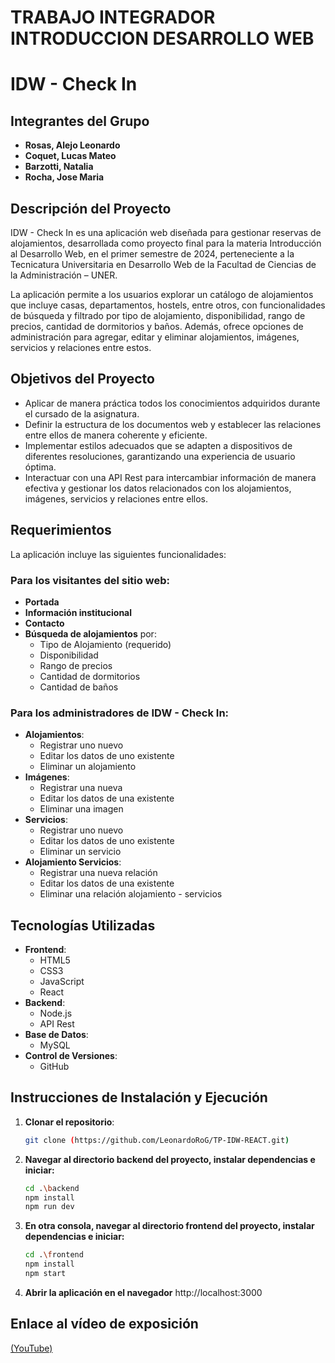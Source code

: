 # TRABAJO INTEGRADOR INTRODUCCION DESARROLLO WEB 
# IDW - Check In

## Integrantes del Grupo

- **Rosas, Alejo Leonardo**
- **Coquet, Lucas Mateo**
- **Barzotti, Natalia**
- **Rocha, Jose Maria**

## Descripción del Proyecto

IDW - Check In es una aplicación web diseñada para gestionar reservas de alojamientos, desarrollada como proyecto final para la materia Introducción al Desarrollo Web, en el primer semestre de 2024, perteneciente a la Tecnicatura Universitaria en Desarrollo Web de la Facultad de Ciencias de la Administración – UNER.

La aplicación permite a los usuarios explorar un catálogo de alojamientos que incluye casas, departamentos, hostels, entre otros, con funcionalidades de búsqueda y filtrado por tipo de alojamiento, disponibilidad, rango de precios, cantidad de dormitorios y baños. Además, ofrece opciones de administración para agregar, editar y eliminar alojamientos, imágenes, servicios y relaciones entre estos.

## Objetivos del Proyecto

- Aplicar de manera práctica todos los conocimientos adquiridos durante el cursado de la asignatura.
- Definir la estructura de los documentos web y establecer las relaciones entre ellos de manera coherente y eficiente.
- Implementar estilos adecuados que se adapten a dispositivos de diferentes resoluciones, garantizando una experiencia de usuario óptima.
- Interactuar con una API Rest para intercambiar información de manera efectiva y gestionar los datos relacionados con los alojamientos, imágenes, servicios y relaciones entre ellos.

## Requerimientos

La aplicación incluye las siguientes funcionalidades:

### Para los visitantes del sitio web:
- **Portada**
- **Información institucional**
- **Contacto**
- **Búsqueda de alojamientos** por:
  - Tipo de Alojamiento (requerido)
  - Disponibilidad
  - Rango de precios
  - Cantidad de dormitorios
  - Cantidad de baños

### Para los administradores de IDW - Check In:
- **Alojamientos**:
  - Registrar uno nuevo
  - Editar los datos de uno existente
  - Eliminar un alojamiento
- **Imágenes**:
  - Registrar una nueva
  - Editar los datos de una existente
  - Eliminar una imagen
- **Servicios**:
  - Registrar uno nuevo
  - Editar los datos de uno existente
  - Eliminar un servicio
- **Alojamiento Servicios**:
  - Registrar una nueva relación
  - Editar los datos de una existente
  - Eliminar una relación alojamiento - servicios

## Tecnologías Utilizadas

- **Frontend**:
  - HTML5
  - CSS3
  - JavaScript
  - React
- **Backend**:
  - Node.js 
  - API Rest
- **Base de Datos**:
  - MySQL 
- **Control de Versiones**:
  - GitHub

## Instrucciones de Instalación y Ejecución

1. **Clonar el repositorio**:
   ```bash
   git clone (https://github.com/LeonardoRoG/TP-IDW-REACT.git)
2. **Navegar al directorio backend del proyecto, instalar dependencias e iniciar:**
   ```bash
   cd .\backend
   npm install
   npm run dev
3. **En otra consola, navegar al directorio frontend del proyecto, instalar dependencias e iniciar:**
	```bash
	cd .\frontend
	npm install
	npm start
4. **Abrir la aplicación en el navegador**
   http://localhost:3000
   
## Enlace al vídeo de exposición
   [(YouTube)](https://youtu.be/GWOh7m9sHEw)
